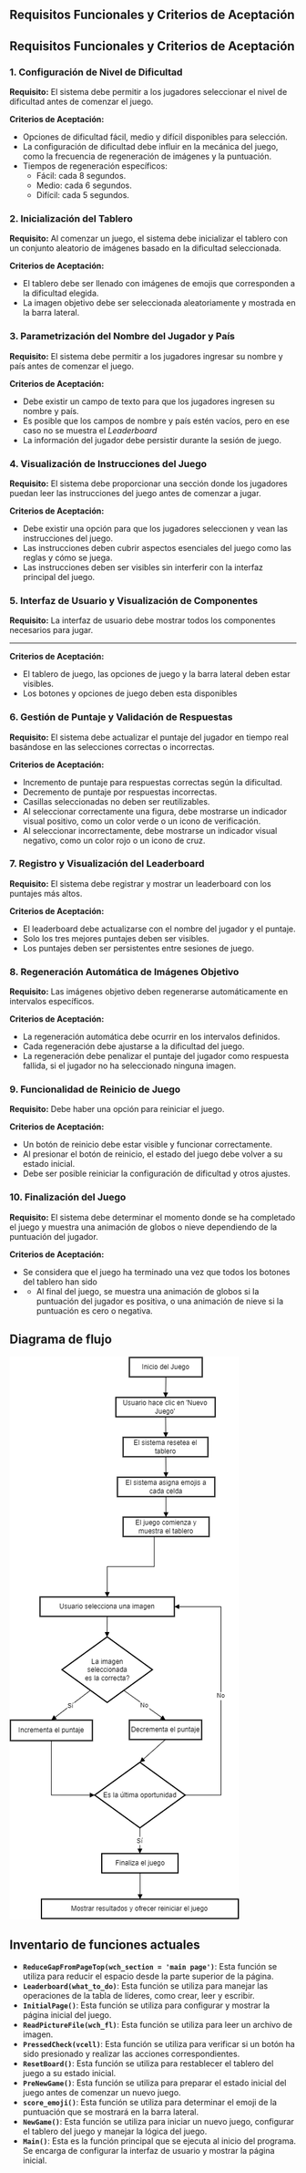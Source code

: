 ## Requisitos Funcionales y Criterios de Aceptación
## Requisitos Funcionales y Criterios de Aceptación
### 1. Configuración de Nivel de Dificultad
**Requisito:** El sistema debe permitir a los jugadores seleccionar el nivel de dificultad antes de comenzar el juego.

**Criterios de Aceptación:**
- Opciones de dificultad fácil, medio y difícil disponibles para selección.
- La configuración de dificultad debe influir en la mecánica del juego, como la frecuencia de regeneración de imágenes y la puntuación.
- Tiempos de regeneración específicos:
  - Fácil: cada 8 segundos.
  - Medio: cada 6 segundos.
  - Difícil: cada 5 segundos.

### 2. Inicialización del Tablero
**Requisito:** Al comenzar un juego, el sistema debe inicializar el tablero con un conjunto aleatorio de imágenes basado en la dificultad seleccionada.

**Criterios de Aceptación:**
- El tablero debe ser llenado con imágenes de emojis que corresponden a la dificultad elegida.
- La imagen objetivo debe ser seleccionada aleatoriamente y mostrada en la barra lateral.

### 3. Parametrización del Nombre del Jugador y País
**Requisito:** El sistema debe permitir a los jugadores ingresar su nombre y país antes de comenzar el juego.

**Criterios de Aceptación:**
- Debe existir un campo de texto para que los jugadores ingresen su nombre y país.
- Es posible que los campos de nombre y país estén vacíos, pero en ese caso no se muestra el _Leaderboard_
- La información del jugador debe persistir durante la sesión de juego.

### 4. Visualización de Instrucciones del Juego
**Requisito:** El sistema debe proporcionar una sección donde los jugadores puedan leer las instrucciones del juego antes de comenzar a jugar.

**Criterios de Aceptación:**
- Debe existir una opción para que los jugadores seleccionen y vean las instrucciones del juego.
- Las instrucciones deben cubrir aspectos esenciales del juego como las reglas y cómo se juega.
- Las instrucciones deben ser visibles sin interferir con la interfaz principal del juego.

### 5. Interfaz de Usuario y Visualización de Componentes
**Requisito:** La interfaz de usuario debe mostrar todos los componentes necesarios para jugar.
****
**Criterios de Aceptación:**
- El tablero de juego, las opciones de juego y la barra lateral deben estar visibles.
- Los botones y opciones de juego deben esta disponibles

### 6. Gestión de Puntaje y Validación de Respuestas
**Requisito:** El sistema debe actualizar el puntaje del jugador en tiempo real basándose en las selecciones correctas o incorrectas.

**Criterios de Aceptación:**
- Incremento de puntaje para respuestas correctas según la dificultad.
- Decremento de puntaje por respuestas incorrectas.
- Casillas seleccionadas no deben ser reutilizables.
- Al seleccionar correctamente una figura, debe mostrarse un indicador visual positivo, como un color verde o un icono de verificación.
- Al seleccionar incorrectamente, debe mostrarse un indicador visual negativo, como un color rojo o un icono de cruz.

### 7. Registro y Visualización del Leaderboard
**Requisito:** El sistema debe registrar y mostrar un leaderboard con los puntajes más altos.

**Criterios de Aceptación:**
- El leaderboard debe actualizarse con el nombre del jugador y el puntaje.
- Solo los tres mejores puntajes deben ser visibles.
- Los puntajes deben ser persistentes entre sesiones de juego.

### 8. Regeneración Automática de Imágenes Objetivo
**Requisito:** Las imágenes objetivo deben regenerarse automáticamente en intervalos específicos.

**Criterios de Aceptación:**
- La regeneración automática debe ocurrir en los intervalos definidos.
- Cada regeneración debe ajustarse a la dificultad del juego.
- La regeneración debe penalizar el puntaje del jugador como respuesta fallida, si el jugador no ha seleccionado ninguna imagen.

### 9. Funcionalidad de Reinicio de Juego
**Requisito:** Debe haber una opción para reiniciar el juego.

**Criterios de Aceptación:**
- Un botón de reinicio debe estar visible y funcionar correctamente.
- Al presionar el botón de reinicio, el estado del juego debe volver a su estado inicial.
- Debe ser posible reiniciar la configuración de dificultad y otros ajustes.

### 10. Finalización del Juego
**Requisito:** El sistema debe determinar el momento donde se ha completado el juego y muestra una animación de globos o nieve dependiendo de la puntuación del jugador.

**Criterios de Aceptación:**
- Se considera que el juego ha terminado una vez que todos los botones del tablero han sido
- - Al final del juego, se muestra una animación de globos si la puntuación del jugador es positiva, o una animación de nieve si la puntuación es cero o negativa.  

## Diagrama de flujo
![diagrama_flujo.png](img%2Fdiagrama_flujo.png)

## Inventario de funciones actuales
- **`ReduceGapFromPageTop(wch_section = 'main page')`**: Esta función se utiliza para reducir el espacio desde la parte superior de la página.
- **`Leaderboard(what_to_do)`**: Esta función se utiliza para manejar las operaciones de la tabla de líderes, como crear, leer y escribir.
- **`InitialPage()`**: Esta función se utiliza para configurar y mostrar la página inicial del juego.
- **`ReadPictureFile(wch_fl)`**: Esta función se utiliza para leer un archivo de imagen.
- **`PressedCheck(vcell)`**: Esta función se utiliza para verificar si un botón ha sido presionado y realizar las acciones correspondientes.
- **`ResetBoard()`**: Esta función se utiliza para restablecer el tablero del juego a su estado inicial.
- **`PreNewGame()`**: Esta función se utiliza para preparar el estado inicial del juego antes de comenzar un nuevo juego.
- **`score_emoji()`**: Esta función se utiliza para determinar el emoji de la puntuación que se mostrará en la barra lateral.
- **`NewGame()`**: Esta función se utiliza para iniciar un nuevo juego, configurar el tablero del juego y manejar la lógica del juego.
- **`Main()`**: Esta es la función principal que se ejecuta al inicio del programa. Se encarga de configurar la interfaz de usuario y mostrar la página inicial.
